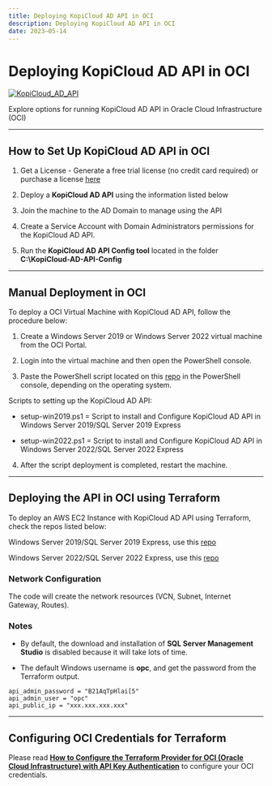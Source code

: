 ```yaml
---
title: Deploying KopiCloud AD API in OCI
description: Deploying KopiCloud AD API in OCI
date: 2023–05-14
---
```


# Deploying KopiCloud AD API in OCI
[![KopiCloud_AD_API](https://img.shields.io/badge/kopiCloud_ad-v1.0+-blueviolet.svg)](https://www.kopicloud-ad-api.com)

Explore options for running KopiCloud AD API in Oracle Cloud Infrastructure (OCI)

----

## How to Set Up KopiCloud AD API in OCI

1. Get a License - Generate a free trial license (no credit card required) or purchase a license [here](https://www.kopicloud-ad-api.com/get-license)

2. Deploy a **KopiCloud AD API** using the information listed below

3. Join the machine to the AD Domain to manage using the API

4. Create a Service Account with Domain Administrators permissions for the KopiCloud AD API.

5. Run the **KopiCloud AD API Config tool** located in the folder **C:\KopiCloud-AD-API-Config**

----

## Manual Deployment in OCI

To deploy a OCI Virtual Machine with KopiCloud AD API, follow the procedure below:

1. Create a Windows Server 2019 or Windows Server 2022 virtual machine from the OCI Portal.

2. Login into the virtual machine and then open the PowerShell console.

3. Paste the PowerShell script located on this [repo](https://github.com/KopiCloud-AD-API/kopicloud-ad-api-setup-scripts) in the PowerShell console, depending on the operating system.

Scripts to setting up the KopiCloud AD API:

* setup-win2019.ps1 = Script to install and Configure KopiCloud AD API in Windows Server 2019/SQL Server 2019 Express

* setup-win2022.ps1 = Script to install and Configure KopiCloud AD API in Windows Server 2022/SQL Server 2022 Express

4. After the script deployment is completed, restart the machine.

----

## Deploying the API in OCI using Terraform

To deploy an AWS EC2 Instance with KopiCloud AD API using Terraform, check the repos listed below:

Windows Server 2019/SQL Server 2019 Express, use this [repo](https://github.com/KopiCloud-AD-API/terraform-oci-kopicloud-ad-api-instance-win2019)

Windows Server 2022/SQL Server 2022 Express, use this [repo](https://github.com/KopiCloud-AD-API/terraform-oci-kopicloud-ad-api-instance-win2022)

### Network Configuration

The code will create the network resources (VCN, Subnet, Internet Gateway, Routes).

### Notes

- By default, the download and installation of **SQL Server Management Studio** is disabled because it will take lots of time.

- The default Windows username is **opc**, and get the password from the Terraform output.

```
api_admin_password = "B21AqTpHlai[5"
api_admin_user = "opc"
api_public_ip = "xxx.xxx.xxx.xxx"
```

----

## Configuring OCI Credentials for Terraform

Please read **[How to Configure the Terraform Provider for OCI (Oracle Cloud Infrastructure) with API Key Authentication](https://medium.com/@gmusumeci/how-to-configure-the-terraform-provider-for-oci-oracle-cloud-infrastructure-with-api-key-756b368647b1)** to configure your OCI credentials.

